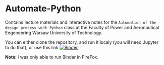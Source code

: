 # Automate-Python

Contains lecture materials and interactive notes for the `Automation of the design process with Python` class at the Faculty of Power and Aeronautical Engeneering Warsaw University of Technology.

You can either clone the repository, and run it localy (you will need Jupyter to do that), or use this link [![Binder](https://mybinder.org/badge_logo.svg)](https://mybinder.org/v2/gh/sgepner/Automate-Python.git/HEAD)

**Note**: I was only able to run Binder in FireFox.
